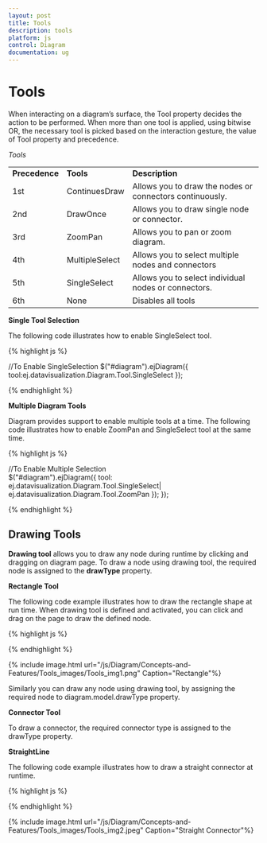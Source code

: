 ```yaml
---
layout: post
title: Tools
description: tools
platform: js
control: Diagram
documentation: ug
---
```


# Tools

When interacting on a diagram’s surface, the Tool property decides the action to be performed. When more than one tool is applied, using bitwise OR, the necessary tool is picked based on the interaction gesture, the value of Tool property and precedence.

_Tools_

<table>
<tr>
<td>
<b>  Precedence</b></td><td>
<b>Tools</b></td><td>
<b>Description</b></td></tr>
<tr>
<td>
1st </td><td>
ContinuesDraw</td><td>
Allows you to draw the nodes or connectors continuously. </td></tr>
<tr>
<td>
2nd </td><td>
DrawOnce</td><td>
Allows you to draw single node or connector.</td></tr>
<tr>
<td>
3rd </td><td>
ZoomPan</td><td>
Allows you to pan or zoom diagram.</td></tr>
<tr>
<td>
4th </td><td>
MultipleSelect</td><td>
Allows you to select multiple nodes and connectors</td></tr>
<tr>
<td>
5th </td><td>
SingleSelect</td><td>
Allows you to select individual nodes or connectors.</td></tr>
<tr>
<td>
6th </td><td>
None</td><td>
Disables all tools</td></tr>
</table>

**Single Tool Selection**

The following code illustrates how to enable SingleSelect tool.

{% highlight js %}

//To Enable SingleSelection 
$("#diagram").ejDiagram({
    tool:ej.datavisualization.Diagram.Tool.SingleSelect
});

{% endhighlight %}

**Multiple Diagram Tools**

Diagram provides support to enable multiple tools at a time. The following code illustrates how to enable ZoomPan and SingleSelect tool at the same time.

{% highlight js %}

//To Enable Multiple Selection    
$("#diagram").ejDiagram({
   tool: ej.datavisualization.Diagram.Tool.SingleSelect|
         ej.datavisualization.Diagram.Tool.ZoomPan
  });
});

{% endhighlight %}

## Drawing Tools

**Drawing tool** allows you to draw any node during runtime by clicking and dragging on diagram page. To draw a node using drawing tool, the required node is assigned to the **drawType** property.

**Rectangle Tool**

The following code example illustrates how to draw the rectangle shape at run time. When drawing tool is defined and activated, you can click and drag on the page to draw the defined node.

{% highlight js %}

<script type="text/Javascript">

var diagram = $("#diagram").ejDiagram("instance");

//Define the node to be drawn using drawing tool
diagram.model.drawType = { 
	type: ej.datavisualization.Diagram.Shapes.Basic, 
    shape: "rectangle",
    fillColor:"#fcbc7c",
    borderColor:"#f89b4c",
    labels: [{ "text": "Rectangle",fontColor:"white" }]
};

//To activate the drawing tool
diagram.update({ 
    tool: ej.datavisualization.Diagram.Tool.DrawOnce 
})

</script>

{% endhighlight %}

{% include image.html url="/js/Diagram/Concepts-and-Features/Tools_images/Tools_img1.png" Caption="Rectangle"%}

Similarly you can draw any node using drawing tool, by assigning the required node to diagram.model.drawType property.

**Connector Tool**

To draw a connector, the required connector type is assigned to the drawType property.

**StraightLine**

The following code example illustrates how to draw a straight connector at runtime.

{% highlight js %}

<script type="text/Javascript">

    var diagram = $("#diagram").ejDiagram("instance");
    
    //Define the connector to be drawn using drawing tool
    diagram.model.drawType = { 
    	type:"straightLine", 
    };
    
    //To activate the drawing tool
    diagram.update({ 
    tool: ej.datavisualization.Diagram.Tool.DrawOnce 
})
</script>

{% endhighlight %}

{% include image.html url="/js/Diagram/Concepts-and-Features/Tools_images/Tools_img2.jpeg" Caption="Straight Connector"%}
